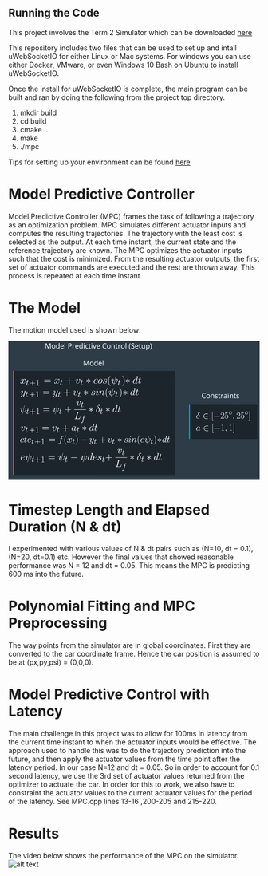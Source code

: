 ## Running the Code
This project involves the Term 2 Simulator which can be downloaded [here](https://github.com/udacity/self-driving-car-sim/releases)

This repository includes two files that can be used to set up and intall uWebSocketIO for either Linux or Mac systems. For windows you can use either Docker, VMware, or even Windows 10 Bash on Ubuntu to install uWebSocketIO.

Once the install for uWebSocketIO is complete, the main program can be built and ran by doing the following from the project top directory.

1. mkdir build
2. cd build
3. cmake ..
4. make
5. ./mpc

Tips for setting up your environment can be found [here](https://classroom.udacity.com/nanodegrees/nd013/parts/40f38239-66b6-46ec-ae68-03afd8a601c8/modules/0949fca6-b379-42af-a919-ee50aa304e6a/lessons/f758c44c-5e40-4e01-93b5-1a82aa4e044f/concepts/23d376c7-0195-4276-bdf0-e02f1f3c665d)


[image1]: ./Images/mpc-model.png
[image2]: ./Images/Run3.gif

# Model Predictive Controller
Model Predictive Controller (MPC) frames the task of following a trajectory as an optimization problem. MPC simulates different actuator inputs and 
computes the resulting trajectories. The trajectory with the least cost is selected as the output. At each time instant, the current state and the
reference trajectory are known. The MPC optimizes the actuator inputs such that the cost is minimized. From the resulting actuator outputs, the first
set of actuator commands are executed and the rest are thrown away. This process is repeated at each time instant.

# The Model

The motion model used is shown below:

![alt text][image1]

# Timestep Length and Elapsed Duration (N & dt)
I experimented with various values of N & dt pairs such as (N=10, dt = 0.1), (N=20, dt=0.1) etc. However the final values that showed reasonable 
performance was N = 12 and dt = 0.05. This means the MPC is predicting 600 ms into the future.


# Polynomial Fitting and MPC Preprocessing
The way points from the simulator are in global coordinates. First they are converted to the car coordinate frame. Hence the car position is assumed 
to be at (px,py,psi) = (0,0,0). 

# Model Predictive Control with Latency

The main challenge in this project was to allow for 100ms in latency from the current time instant to when the actuator inputs would be effective.
The approach used to handle this was to do the trajectory prediction into the future, and then apply the actuator values from the time point after
the latency period. In our case N=12 and dt = 0.05. So in order to account for 0.1 second latency, we use the 3rd set of actuator values returned from
the optimizer to actuate the car.  In order for this to work, we also have to constraint the actuator values to the current actuator values for 
the period of the latency. See MPC.cpp lines 13-16 ,200-205 and 215-220. 


# Results

The video below shows the performance of the MPC on the simulator.
![alt text][image2]

